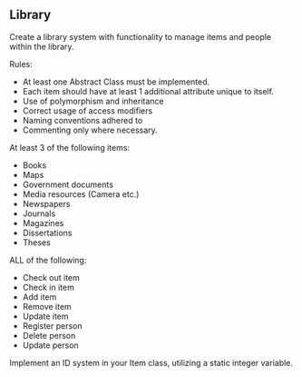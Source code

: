 ## Library 

Create a library system with functionality to manage items and people within the library.  

Rules:  
- At least one Abstract Class must be implemented. 
- Each item should have at least 1 additional attribute unique to itself. 
- Use of polymorphism and inheritance
- Correct usage of access modifiers 
- Naming conventions adhered to
- Commenting only where necessary. 

At least 3 of the following items: 
- Books 
- Maps  
- Government documents 
- Media resources (Camera etc.) 
- Newspapers 
- Journals 
- Magazines 
- Dissertations 
- Theses 

ALL of the following: 
- Check out item 
- Check in item 
- Add item 
- Remove item 
- Update item 
- Register person 
- Delete person 
- Update person 
 
Implement an ID system in your Item class, utilizing a static integer variable. 
